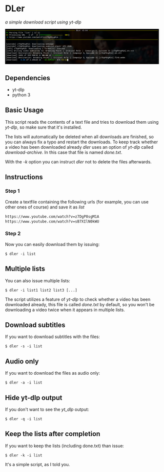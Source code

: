 # DLer
_a simple download script using yt-dlp_

![Screenshot](img/dler-screenshot.png)

## Dependencies
* yt-dlp
* python 3


## Basic Usage
This script reads the contents of a text file and tries to download them using _yt-dlp_, so make sure that it's installed.

The lists will automatically be deleted when all downloads are finished, so you can always fix a typo and restart the downloads. To keep track whether a video has been downloaded already _dler_ uses an option of _yt-dlp_ called _download-archive_. In this case that file is named _done.txt_. 

With the _-k_ option you can instruct _dler_ not to delete the files afterwards.


## Instructions

### Step 1
Create a textfile containing the following urls (for example, you can use other ones of course) and save it as _list_
```
https://www.youtube.com/watch?v=z7DgP8sgM1A
https://www.youtube.com/watch?v=sB7XIlN0kWU
```


### Step 2
Now you can easily download them by issuing:
```
$ dler -i list
```

## Multiple lists
You can also issue multiple lists:

```
$ dler -i list1 list2 list3 [...]
```
The script utilizes a feature of _yt-dlp_ to check whether a video has been downloaded already, this file is called _done.txt_ by default, so you won't be downloading a video twice when it appears in multiple lists.


## Download subtitles
If you want to download subtitles with the files:

```
$ dler -s -i list
```


## Audio only
If you want to download the files as audio only:

```
$ dler -a -i list
```

## Hide yt-dlp output
If you don't want to see the _yt_dlp_ output:

```
$ dler -q -i list
```


## Keep the lists after completion
If you want to keep the lists (including done.txt) than issue:
```
$ dler -k -i list
```


It's a simple script, as I told you.
